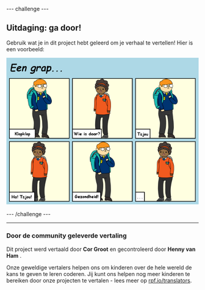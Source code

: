 --- challenge ---
## Uitdaging: ga door!

Gebruik wat je in dit project hebt geleerd om je verhaal te vertellen! Hier is een voorbeeld:

![screenshot](images/story-final.png)

--- /challenge ---
***
### Door de community geleverde vertaling
Dit project werd vertaald door **Cor Groot** en gecontroleerd door **Henny van Ham** .

Onze geweldige vertalers helpen ons om kinderen over de hele wereld de kans te geven te leren coderen. Jij kunt ons helpen nog meer kinderen te bereiken door onze projecten te vertalen - lees meer op [rpf.io/translators](https://rpf.io/translators).
